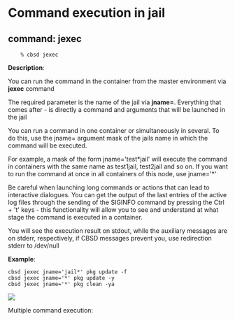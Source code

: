 # Command execution in jail

## command: jexec

```
	% cbsd jexec
```

**Description**:

You can run the command in the container from the master environment via **jexec** command

The required parameter is the name of the jail via **jname=**. Everything that comes after - is directly a command and arguments that will be launched in the jail

You can run a command in one container or simultaneously in several. To do this, use the jname= argument mask of the jails name in which the command will be executed.

For example, a mask of the form jname='test\*jail' will execute the command in containers with the same name as test1jail, test2jail and so on. If you want to run the command at once in all containers of this node, use jname='\*'

Be careful when launching long commands or actions that can lead to interactive dialogues. You can get the output of the last entries of the active log files through the sending of the SIGINFO command by pressing the Ctrl + 't' keys -
this functionality will allow you to see and understand at what stage the command is executed in a container.

You will see the execution result on stdout, while the auxiliary messages are on stderr, respectively, if CBSD messages prevent you, use redirection stderr to /dev/null

**Example**:

```
cbsd jexec jname='jail*' pkg update -f
cbsd jexec jname='*' pkg update -y
cbsd jexec jname='*' pkg clean -ya
```

![](http://www.bsdstore.ru/img/jexec1.png)

Multiple command execution:


